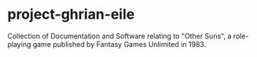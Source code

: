 # project-ghrian-eile
Collection of Documentation and Software relating to "Other Suns", a role-playing game published by Fantasy Games Unlimited in 1983.

